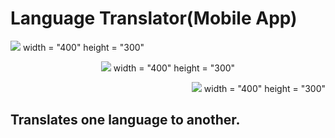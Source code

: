 # Language Translator(Mobile App)

<p align="left">
    <img src="https://github.com/prog-cy/Moblie-App-Translator/blob/master/screen1.jpeg">
     width = "400"
     height = "300"
</p>

<p align="center">
    <img src="https://github.com/prog-cy/Moblie-App-Translator/blob/master/screen2.jpeg">
     width = "400"
     height = "300"
</p>

<p align="right">
    <img src="https://github.com/prog-cy/Moblie-App-Translator/blob/master/screen3.jpeg">
     width = "400"
     height = "300"
</p>

## Translates one language to another.
